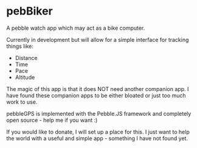 pebBiker
=========

A pebble watch app which may act as a bike computer.

Currently in development but will allow for a simple interface for tracking things like:
 - Distance
 - Time
 - Pace
 - Altitude

The magic of this app is that it does NOT need another companion app. I have found these companion apps to be either bloated or just too much work to use.

pebbleGPS is implemented with the Pebble.JS framework and completely open source - help me if you want :)

If you would like to donate, I will set up a place for this. I just want to help the world with a useful and simple app - something I have not found yet.
